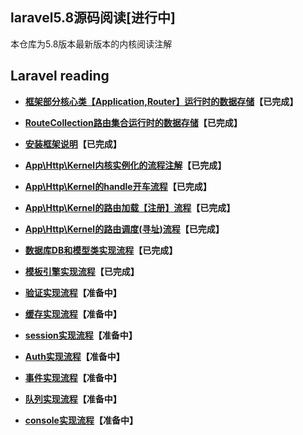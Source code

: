 
## laravel5.8源码阅读[进行中]
本仓库为5.8版本最新版本的内核阅读注解

## Laravel reading
- **[框架部分核心类【Application,Router】运行时的数据存储](document/app.md)【已完成】**
- **[RouteCollection路由集合运行时的数据存储](document/routeCollection.md)【已完成】**


- **[安装框架说明](document/crud.md)【已完成】**
- **[App\Http\Kernel内核实例化的流程注解](document/web.md)【已完成】**
- **[App\Http\Kernel的handle开车流程](document/handle.md)【已完成】**
- **[App\Http\Kernel的路由加载【注册】流程](document/route.md)【已完成】**
- **[App\Http\Kernel的路由调度(寻址)流程](document/dispatch.md)【已完成】**
- **[数据库DB和模型类实现流程](document/db.md)【已完成】**
- **[模板引擎实现流程](document/view.md)【已完成】**
- **[验证实现流程](document/db.md)【准备中】**
- **[缓存实现流程](document/db.md)【准备中】**
- **[session实现流程](document/db.md)【准备中】**
- **[Auth实现流程](document/db.md)【准备中】**
- **[事件实现流程](document/db.md)【准备中】**
- **[队列实现流程](document/db.md)【准备中】**
- **[console实现流程](document/db.md)【准备中】**




